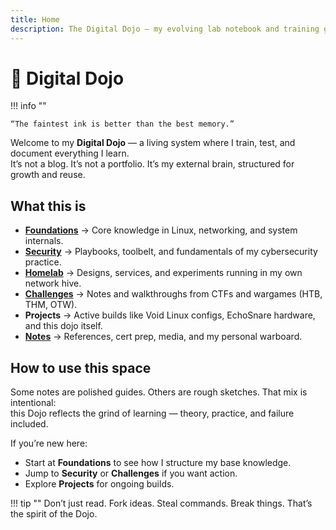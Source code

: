 ```yaml
---
title: Home
description: The Digital Dojo — my evolving lab notebook and training ground.
---
```


# 🧠 Digital Dojo

!!! info ""

    “The faintest ink is better than the best memory.”

Welcome to my **Digital Dojo** — a living system where I train, test, and document everything I learn.  
It’s not a blog. It’s not a portfolio. It’s my external brain, structured for growth and reuse.  

## What this is

- [**Foundations**](/foundations/overview/) → Core knowledge in Linux, networking, and system internals.  
- [**Security**](/security/overview/) → Playbooks, toolbelt, and fundamentals of my cybersecurity practice.  
- [**Homelab**](/homelab/overview/) → Designs, services, and experiments running in my own network hive.  
- [**Challenges**](/challenges/overview/) → Notes and walkthroughs from CTFs and wargames (HTB, THM, OTW).  
- **Projects** → Active builds like Void Linux configs, EchoSnare hardware, and this dojo itself.  
- [**Notes**](/notes/overview/) → References, cert prep, media, and my personal warboard.  

## How to use this space

Some notes are polished guides. Others are rough sketches. That mix is intentional:  
this Dojo reflects the grind of learning — theory, practice, and failure included.  

If you’re new here:  
- Start at **Foundations** to see how I structure my base knowledge.  
- Jump to **Security** or **Challenges** if you want action.  
- Explore **Projects** for ongoing builds.  

!!! tip ""
    Don’t just read. Fork ideas. Steal commands. Break things. That’s the spirit of the Dojo.

